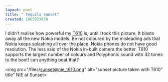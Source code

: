 ```yaml
--- 
layout: post
title: " Tequila Sunset"
created: 1065923436
---
```

I didn't realise how powerful my <a href="http://www.sonyericsson.com/sg/spg.jsp?page=start">T610</a> is, until I took this picture.  It blasts away all the new Nokia models. Be not coloured by the misleading ads that Nokia keeps splashing all over the place. Nokia phones do not have good resolution. The less said of the Nokia in-built camera the better.  T610 supports the largest number of colours and Polyphonic sound with 32 tones to the boot! can anything beat that?


<img src="/files/sunset@nie_t610.png" alt="sunset picture taken with T610" title" NIE at Sunset>
